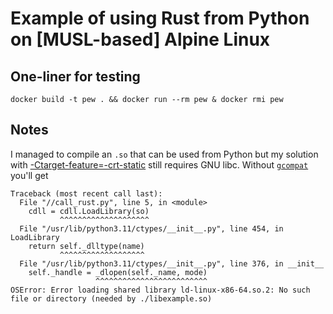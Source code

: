 # Example of using Rust from Python on \[MUSL-based\] Alpine Linux

## One-liner for testing

```console
docker build -t pew . && docker run --rm pew & docker rmi pew
```

## Notes

I managed to compile an `.so` that can be used from Python but my solution with [-Ctarget-feature=-crt-static](https://rust-lang.github.io/rfcs/1721-crt-static.html) still requires GNU libc. Without [`gcompat`](https://pkgs.alpinelinux.org/package/edge/main/x86_64/gcompat) you'll get

```text
Traceback (most recent call last):
  File "//call_rust.py", line 5, in <module>
    cdll = cdll.LoadLibrary(so)
           ^^^^^^^^^^^^^^^^^^^^
  File "/usr/lib/python3.11/ctypes/__init__.py", line 454, in LoadLibrary
    return self._dlltype(name)
           ^^^^^^^^^^^^^^^^^^^
  File "/usr/lib/python3.11/ctypes/__init__.py", line 376, in __init__
    self._handle = _dlopen(self._name, mode)
                   ^^^^^^^^^^^^^^^^^^^^^^^^^
OSError: Error loading shared library ld-linux-x86-64.so.2: No such file or directory (needed by ./libexample.so)
```
